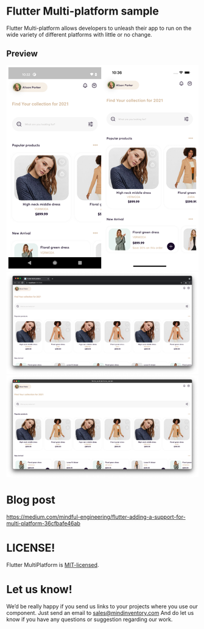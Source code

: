 # Flutter Multi-platform sample

Flutter Multi-platform allows developers to unleash their app to run on the wide variety of different platforms with little or no change.

## Preview

![alt tag](https://github.com/Mindinventory/FlutterMultiPlatformSample/blob/main/media/mobile-platforms.png)
![alt tag](https://github.com/Mindinventory/FlutterMultiPlatformSample/blob/main/media/web.png)
![alt tag](https://github.com/Mindinventory/FlutterMultiPlatformSample/blob/main/media/desktop-macOS.png)

# Blog post

https://medium.com/mindful-engineering/flutter-adding-a-support-for-multi-platform-36cfbafe46ab

# LICENSE!

Flutter MultiPlatform is [MIT-licensed](/LICENSE).

# Let us know!

We’d be really happy if you send us links to your projects where you use our component. Just send an email to sales@mindinventory.com And do let us know if you have any questions or suggestion regarding our work.
